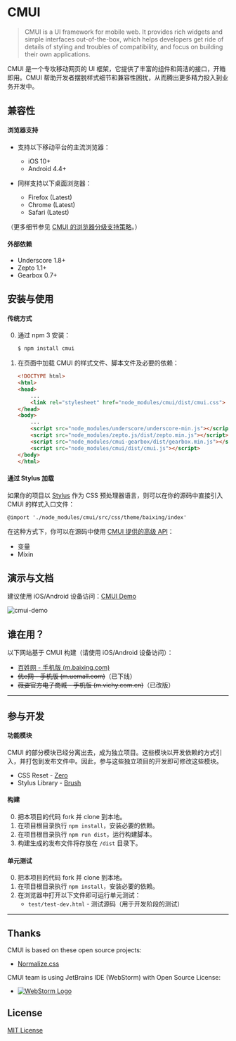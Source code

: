 # CMUI

> CMUI is a UI framework for mobile web. It provides rich widgets and simple interfaces out-of-the-box, which helps developers get ride of details of styling and troubles of compatibility, and focus on building their own applications.

CMUI 是一个专攻移动网页的 UI 框架，它提供了丰富的组件和简洁的接口，开箱即用。CMUI 帮助开发者摆脱样式细节和兼容性困扰，从而腾出更多精力投入到业务开发中。

## 兼容性

#### 浏览器支持

* 支持以下移动平台的主流浏览器：
	* iOS 10+
	* Android 4.4+

* 同样支持以下桌面浏览器：
	* Firefox (Latest)
	* Chrome (Latest)
	* Safari (Latest)

（更多细节参见 [CMUI 的浏览器分级支持策略](https://github.com/CMUI/doc/issues/2)。）

#### 外部依赖

* Underscore 1.8+
* Zepto 1.1+
* Gearbox 0.7+

## 安装与使用

#### 传统方式

0. 通过 npm 3 安装：

	```sh
	$ npm install cmui
	```

0. 在页面中加载 CMUI 的样式文件、脚本文件及必要的依赖：

	```html
	<!DOCTYPE html>
	<html>
	<head>
		...
		<link rel="stylesheet" href="node_modules/cmui/dist/cmui.css">
	</head>
	<body>
		...
		<script src="node_modules/underscore/underscore-min.js"></script>
		<script src="node_modules/zepto.js/dist/zepto.min.js"></script>
		<script src="node_modules/cmui-gearbox/dist/gearbox.min.js"></script>
		<script src="node_modules/cmui/dist/cmui.js"></script>
	</body>
	</html>
	```

#### 通过 Stylus 加载

如果你的项目以 [Stylus](http://stylus-lang.com/) 作为 CSS 预处理器语言，则可以在你的源码中直接引入 CMUI 的样式入口文件：

```stylus
@import './node_modules/cmui/src/css/theme/baixing/index'
```

在这种方式下，你可以在源码中使用 [CMUI 提供的高级 API](http://cmui.net/demo/v2/theme/baixing/api.php)：

* 变量
* Mixin

## 演示与文档

建议使用 iOS/Android 设备访问：[CMUI Demo](http://cmui.net/)

![cmui-demo](https://cloud.githubusercontent.com/assets/1231359/5896609/594d6914-a573-11e4-8dcf-8bc1378593be.png)

## 谁在用？

以下网站基于 CMUI 构建（请使用 iOS/Android 设备访问）：

* [百姓网 - 手机版 (m.baixing.com)](http://m.baixing.com/)
* ~~优e网 - 手机版 (m.uemall.com)~~（已下线）
* ~~薇姿官方电子商城 - 手机版 (m.vichy.com.cn)~~（已改版）

***

## 参与开发

#### 功能模块

CMUI 的部分模块已经分离出去，成为独立项目。这些模块以开发依赖的方式引入，并打包到发布文件中。因此，参与这些独立项目的开发即可修改这些模块。

* CSS Reset - [Zero](https://github.com/CMUI/zero)
* Stylus Library - [Brush](https://github.com/CMUI/brush)

#### 构建

0. 把本项目的代码 fork 并 clone 到本地。
0. 在项目根目录执行 `npm install`，安装必要的依赖。
0. 在项目根目录执行 `npm run dist`，运行构建脚本。
0. 构建生成的发布文件将存放在 `/dist` 目录下。

#### 单元测试

0. 把本项目的代码 fork 并 clone 到本地。
0. 在项目根目录执行 `npm install`，安装必要的依赖。
0. 在浏览器中打开以下文件即可运行单元测试：
	* `test/test-dev.html` - 测试源码（用于开发阶段的测试）

***

## Thanks

CMUI is based on these open source projects:

* [Normalize.css](https://github.com/necolas/normalize.css)

CMUI team is using JetBrains IDE (WebStorm) with Open Source License:

* [![WebStorm Logo](https://user-images.githubusercontent.com/5830104/32258214-2f230426-bef4-11e7-8a5f-1b4f9e116e87.png)](https://www.jetbrains.com/webstorm/)

## License

[MIT License](http://www.opensource.org/licenses/mit-license.php)
